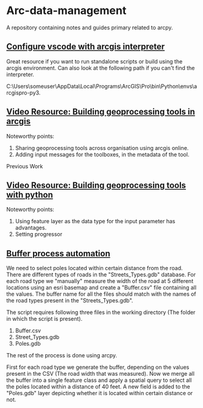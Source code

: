# Arc-data-management
A repository containing notes and guides primary related to arcpy.

## [Configure vscode with arcgis interpreter](https://resources.esri.ca/getting-technical/how-to-configure-visual-studio-code-with-arcgis-pro-s-python-environment)
Great resource if you want to run standalone scripts or build using the arcgis environment. Can also look at the following path if you can't find the interpreter.

C:\Users\someuser\AppData\Local\Programs\ArcGIS\Pro\bin\Python\envs\arcgispro-py3.

## [Video Resource: Building geoprocessing tools in arcgis](https://mediaspace.esri.com/media/t/1_z44wd2wj)

Noteworthy points:
1. Sharing geoprocessing tools across organisation using arcgis online.
2. Adding input messages for the toolboxes, in the metadata of the tool.

Previous Work

## [Video Resource: Building geoprocessing tools with python](https://mediaspace.esri.com/media/t/1_mqpjjlpc)

Noteworthy points:
1. Using feature layer as the data type for the input parameter has advantages.
2. Setting progressor

## [Buffer process automation](https://github.com/NomitRwt/Arc-data-management/tree/main/Buffer_process_automation)

We need to select poles located within certain distance from the road. There are different types of roads in the "Streets_Types.gdb" database. For each road type we "manually" measure the width of the road at 5 different locations using an esri basemap and create a "Buffer.csv" file containing all the values. The buffer name for all the files should match with the names of the road types present in the "Streets_Types.gdb".

The script requires following three files in the working directory (The folder in which the script is present).
1. Buffer.csv
2. Street_Types.gdb
3. Poles.gdb

The rest of the process is done using arcpy.

First for each road type we generate the buffer, depending on the values present in the CSV (The road width that was measured). Now we merge all the buffer into a single feature class and apply a spatial query to select all the poles located within a distance of 40 feet. A new field is added to the "Poles.gdb" layer depicting whether it is located within certain distance or not.
